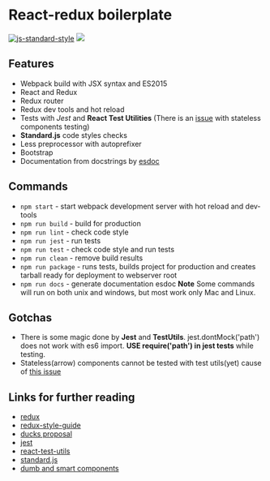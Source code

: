 React-redux boilerplate
=======================
[![js-standard-style](https://img.shields.io/badge/code%20style-standard-brightgreen.svg)](http://standardjs.com/)
![](https://img.shields.io/badge/version-0.1.0-green.svg)

Features
--------
* Webpack build with JSX syntax and ES2015
* React and Redux
* Redux router
* Redux dev tools and hot reload
* Tests with *Jest* and **React Test Utilities** (There is an [issue](https://github.com/facebook/react/issues/4972) with stateless components testing)
* **Standard.js** code styles checks
* Less preprocessor with autoprefixer
* Bootstrap
* Documentation from docstrings by [esdoc](https://esdoc.org/)

Commands
--------
* `npm start` - start webpack development server with hot reload and dev-tools
* `npm run build` - build for production
* `npm run lint` - check code style
* `npm run jest` - run tests
* `npm run test` - check code style and run tests
* `npm run clean` - remove build results
* `npm run package` - runs tests, builds project for production and creates tarball ready for deployment to webserver root
* `npm run docs` - generate documentation esdoc
**Note**
Some commands will run on both unix and windows, but most work only Mac and Linux.

Gotchas
-------
* There is some magic done by **Jest** and **TestUtils**. jest.dontMock('path') does not work with es6 import. **USE require('path') in jest tests** while testing.
* Stateless(arrow) components cannot be tested with test utils(yet) cause of [this issue](https://github.com/facebook/react/issues/4972)

Links for further reading
-------------------------
* [redux](https://github.com/rackt/redux)
* [redux-style-guide](https://github.com/ghengeveld/react-redux-styleguide)
* [ducks proposal](https://github.com/erikras/ducks-modular-redux)
* [jest](https://facebook.github.io/jest/)
* [react-test-utils](https://facebook.github.io/jest/)
* [standard.js](http://standardjs.com/)
* [dumb and smart components](https://medium.com/@dan_abramov/smart-and-dumb-components-7ca2f9a7c7d0#.p8p5yhc6u)
